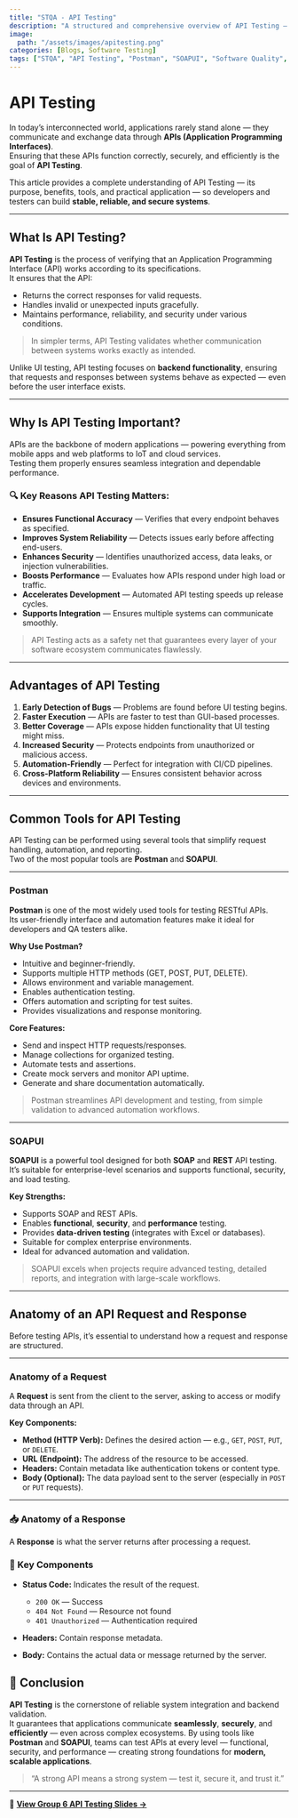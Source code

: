 ```yaml
---
title: "STQA - API Testing"
description: "A structured and comprehensive overview of API Testing — explaining its purpose, advantages, core tools like Postman and SOAPUI, and the anatomy of API requests and responses to ensure secure, reliable, and high-performing integrations."
image:
  path: "/assets/images/apitesting.png"
categories: [Blogs, Software Testing]
tags: ["STQA", "API Testing", "Postman", "SOAPUI", "Software Quality", "Integration Testing"]
---
```


# API Testing

In today’s interconnected world, applications rarely stand alone — they communicate and exchange data through **APIs (Application Programming Interfaces)**.  
Ensuring that these APIs function correctly, securely, and efficiently is the goal of **API Testing**.

This article provides a complete understanding of API Testing — its purpose, benefits, tools, and practical application — so developers and testers can build **stable, reliable, and secure systems**.

---

## What Is API Testing?

**API Testing** is the process of verifying that an Application Programming Interface (API) works according to its specifications.  
It ensures that the API:
- Returns the correct responses for valid requests.  
- Handles invalid or unexpected inputs gracefully.  
- Maintains performance, reliability, and security under various conditions.

> In simpler terms, API Testing validates whether communication between systems works exactly as intended.

Unlike UI testing, API testing focuses on **backend functionality**, ensuring that requests and responses between systems behave as expected — even before the user interface exists.

---

## Why Is API Testing Important?

APIs are the backbone of modern applications — powering everything from mobile apps and web platforms to IoT and cloud services.  
Testing them properly ensures seamless integration and dependable performance.

### 🔍 Key Reasons API Testing Matters:
- **Ensures Functional Accuracy** — Verifies that every endpoint behaves as specified.  
- **Improves System Reliability** — Detects issues early before affecting end-users.  
- **Enhances Security** — Identifies unauthorized access, data leaks, or injection vulnerabilities.  
- **Boosts Performance** — Evaluates how APIs respond under high load or traffic.  
- **Accelerates Development** — Automated API testing speeds up release cycles.  
- **Supports Integration** — Ensures multiple systems can communicate smoothly.

> API Testing acts as a safety net that guarantees every layer of your software ecosystem communicates flawlessly.

---

## Advantages of API Testing

1. **Early Detection of Bugs** — Problems are found before UI testing begins.  
2. **Faster Execution** — APIs are faster to test than GUI-based processes.  
3. **Better Coverage** — APIs expose hidden functionality that UI testing might miss.  
4. **Increased Security** — Protects endpoints from unauthorized or malicious access.  
5. **Automation-Friendly** — Perfect for integration with CI/CD pipelines.  
6. **Cross-Platform Reliability** — Ensures consistent behavior across devices and environments.

---

## Common Tools for API Testing

API Testing can be performed using several tools that simplify request handling, automation, and reporting.  
Two of the most popular tools are **Postman** and **SOAPUI**.

---

### Postman

**Postman** is one of the most widely used tools for testing RESTful APIs.  
Its user-friendly interface and automation features make it ideal for developers and QA testers alike.

**Why Use Postman?**
- Intuitive and beginner-friendly.  
- Supports multiple HTTP methods (GET, POST, PUT, DELETE).  
- Allows environment and variable management.  
- Enables authentication testing.  
- Offers automation and scripting for test suites.  
- Provides visualizations and response monitoring.

**Core Features:**
- Send and inspect HTTP requests/responses.  
- Manage collections for organized testing.  
- Automate tests and assertions.  
- Create mock servers and monitor API uptime.  
- Generate and share documentation automatically.

> Postman streamlines API development and testing, from simple validation to advanced automation workflows.

---

### SOAPUI

**SOAPUI** is a powerful tool designed for both **SOAP** and **REST** API testing.  
It’s suitable for enterprise-level scenarios and supports functional, security, and load testing.

**Key Strengths:**
- Supports SOAP and REST APIs.  
- Enables **functional**, **security**, and **performance** testing.  
- Provides **data-driven testing** (integrates with Excel or databases).  
- Suitable for complex enterprise environments.  
- Ideal for advanced automation and validation.

> SOAPUI excels when projects require advanced testing, detailed reports, and integration with large-scale workflows.

---

## Anatomy of an API Request and Response

Before testing APIs, it’s essential to understand how a request and response are structured.

---

###  Anatomy of a Request

A **Request** is sent from the client to the server, asking to access or modify data through an API.

**Key Components:**
- **Method (HTTP Verb):** Defines the desired action — e.g., `GET`, `POST`, `PUT`, or `DELETE`.  
- **URL (Endpoint):** The address of the resource to be accessed.  
- **Headers:** Contain metadata like authentication tokens or content type.  
- **Body (Optional):** The data payload sent to the server (especially in `POST` or `PUT` requests).

---

### 📥 Anatomy of a Response

A **Response** is what the server returns after processing a request.

### 🧩 Key Components

- **Status Code:** Indicates the result of the request.  
  - `200 OK` — Success  
  - `404 Not Found` — Resource not found  
  - `401 Unauthorized` — Authentication required  

- **Headers:** Contain response metadata.  
- **Body:** Contains the actual data or message returned by the server.

## 🧩 Conclusion

**API Testing** is the cornerstone of reliable system integration and backend validation.  
It guarantees that applications communicate **seamlessly**, **securely**, and **efficiently** — even across complex ecosystems. By using tools like **Postman** and **SOAPUI**, teams can test APIs at every level — functional, security, and performance — creating strong foundations for **modern, scalable applications**.

> “A strong API means a strong system — test it, secure it, and trust it.”

---

🔗 **[View Group 6 API Testing Slides →](https://drive.google.com/file/d/1b5R0aV7jftn-94nSDdquKrhRcgBoj1v4/view?usp=sharing)**
